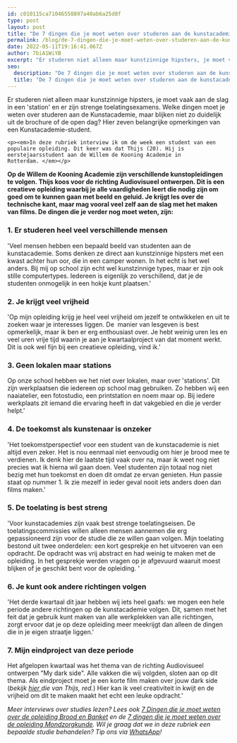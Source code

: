 ```yaml
---
id: c010115ca71046558897a40ab6a25d8f
type: post
layout: post
title: "De 7 dingen die je moet weten over studeren aan de kunstacademie"
permalink: /blog/de-7-dingen-die-je-moet-weten-over-studeren-aan-de-kunstacademie/
date: 2022-05-11T19:16:41.067Z
author: 7biA1WiYB
excerpt: "Er studeren niet alleen maar kunstzinnige hipsters, je moet vaak aan de slag in een 'station' en er zijn strenge toelatingsexamens. Welke dingen moet je weten over studeren aan de Kunstacademie, maar blijken niet zo duidelijk uit de brochure of de open dag? Hier zeven belangrijke opmerkingen van een Kunstacademie-student.  "
seo:
  description: "De 7 dingen die je moet weten over studeren aan de kunstacademie"
  title: "De 7 dingen die je moet weten over studeren aan de kunstacademie"
---
```

Er studeren niet alleen maar kunstzinnige hipsters, je moet vaak aan de slag in een 'station' en er zijn strenge toelatingsexamens. Welke dingen moet je weten over studeren aan de Kunstacademie, maar blijken niet zo duidelijk uit de brochure of de open dag? Hier zeven belangrijke opmerkingen van een Kunstacademie-student.  

    <p><em>In deze rubriek interview ik om de week een student van een populaire opleiding. Dit keer was dat Thijs (20). Hij is eerstejaarsstudent aan de Willem de Kooning Academie in Rotterdam. </em></p>
<p><strong>Op de Willem de Kooning Academie zijn verschillende kunstopleidingen te volgen. Thijs koos voor de richting Audiovisueel ontwerpen. Dit is een creatieve opleiding waarbij je alle vaardigheden leert die nodig zijn om goed om te kunnen gaan met beeld en geluid. Je krijgt les over de technische kant, maar mag vooral veel zelf aan de slag met het maken van films. De dingen die je verder nog moet weten, zijn: </strong></p>
<h3><strong>1. Er studeren heel veel verschillende mensen</strong></h3>
<p>'Veel mensen hebben een bepaald beeld van studenten aan de kunstacademie. Soms denken ze direct aan kunstzinnige hipsters met een kwast achter hun oor, die in een camper wonen. In het echt is het wel anders. Bij mij op school zijn echt wel kunstzinnige types, maar er zijn ook stille computertypes. Iedereen is eigenlijk zo verschillend, dat je de studenten onmogelijk in een hokje kunt plaatsen.'</p>
<h3><strong>2. Je krijgt veel vrijheid</strong></h3>
<p>'Op mijn opleiding krijg je heel veel vrijheid om jezelf te ontwikkelen en uit te zoeken waar je interesses liggen. De  manier van lesgeven is best opmerkelijk, maar ik ben er erg enthousiast over. Je hebt weinig uren les en veel uren vrije tijd waarin je aan je kwartaalproject van dat moment werkt. Dit is ook wel fijn bij een creatieve opleiding, vind ik.'</p>
<h3><strong>3. Geen lokalen maar stations</strong></h3>
<p>Op onze school hebben we het niet over lokalen, maar over 'stations'. Dit zijn werkplaatsen die iedereen op school mag gebruiken. Zo hebben wij een naaiatelier, een fotostudio, een printstation en noem maar op. Bij iedere werkplaats zit iemand die ervaring heeft in dat vakgebied en die je verder helpt.'</p>
<h3><strong>4. De toekomst als kunstenaar is onzeker</strong></h3>
<p>'Het toekomstperspectief voor een student van de kunstacademie is niet altijd even zeker. Het is nou eenmaal niet eenvoudig om hier je brood mee te verdienen. Ik denk hier de laatste tijd vaak over na, maar ik weet nog niet precies wat ik hierna wil gaan doen. Veel studenten zijn totaal nog niet bezig met hun toekomst en doen dit omdat ze ervan genieten. Hun passie staat op nummer 1. Ik zie mezelf in ieder geval nooit iets anders doen dan films maken.'</p>
<h3><strong>5. De toelating is best streng</strong></h3>
<p>'Voor kunstacademies zijn vaak best strenge toelatingseisen. De toelatingscommissies willen alleen mensen aannemen die erg gepassioneerd zijn voor de studie die ze willen gaan volgen. Mijn toelating bestond uit twee onderdelen: een kort gesprekje en het uitvoeren van een opdracht. De opdracht was vrij abstract en had weinig te maken met de opleiding. In het gesprekje werden vragen op je afgevuurd waaruit moest blijken of je geschikt bent voor de opleiding. '</p>
<h3><strong>6. Je kunt ook andere richtingen volgen</strong></h3>
<p>'Het derde kwartaal dit jaar hebben wij iets heel gaafs: we mogen een hele periode andere richtingen op de kunstacademie volgen. Dit, samen met het feit dat je gebruik kunt maken van alle werkplekken van alle richtingen, zorgt ervoor dat je op deze opleiding meer meekrijgt dan alleen de dingen die in je eigen straatje liggen.'</p>
<h3><strong>7. Mijn eindproject van deze periode</strong></h3>
<p>Het afgelopen kwartaal was het thema van de richting Audiovisueel ontwerpen "My dark side". Alle vakken die wij volgden, sloten aan op dit thema. Als eindproject moet je een korte film maken over jouw dark side (<em>bekijk <a href="https://vimeo.com/186430245" target="_blank">hier </a>die van Thijs, red.</em>) Hier kan ik veel creativiteit in kwijt en de vrijheid om dit te maken maakt het echt een leuke opdracht.'</p>
<p><em>Meer interviews over studies lezen? Lees ook <a href="https://original.sevendays.nl/blog/7-dingen-die-je-moet-weten-over-de-opleiding-brood-en-banket">7 Dingen die je moet weten over de opleiding Brood en Banket</a> en de <a href="https://original.sevendays.nl/blog/7-dingen-die-je-moet-weten-over-de-studie-mondzorgkunde">7 dingen die je moet weten over de opleiding Mondzorgkunde</a>. Wil je graag dat we in deze rubriek een bepaalde studie behandelen? Tip ons via <a href="https://original.sevendays.nl/whatsapp">WhatsApp</a>!</em></p>  
